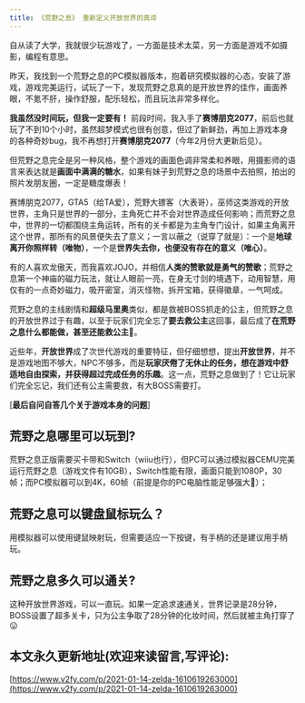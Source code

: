 ```yaml
---
title: 《荒野之息》 重新定义开放世界的真谛
---
```







自从读了大学，我就很少玩游戏了，一方面是技术太菜，另一方面是游戏不如摄影，编程有意思。

昨天，我找到一个荒野之息的PC模拟器版本，抱着研究模拟器的心态，安装了游戏，游戏完美运行，试玩了一下，发现荒野之息真的是开放世界的佳作，画面养眼，不氪不肝，操作舒服，配乐轻松，而且玩法非常多样化。

**我虽然没时间玩，但我一定要有！** 前段时间，我入手了**赛博朋克2077**，前后也就玩了不到10个小时，虽然超梦模式也很有创意，但过了新鲜劲，再加上游戏本身的各种奇妙bug，我不再想打开**赛博朋克2077**（今年2月份大更新后见）。

但荒野之息完全是另一种风格，整个游戏的画面色调非常柔和养眼，用摄影师的语言来表达就是**画面中满满的糖水**，如果有妹子到荒野之息的场景中去拍照，拍出的照片发朋友圈，一定是糖度爆表！

赛博朋克2077，GTA5（给TA爱），荒野大镖客（大表哥），巫师这类游戏的开放世界，主角只是世界的一部分，主角死亡并不会对世界造成任何影响；而荒野之息中，世界的一切都围绕主角运转，所有的关卡都是为主角专门设计，如果主角离开这个世界，那所有的风景便失去了意义；一言以蔽之（说穿了就是）：一个是**地球离开你照样转（唯物）**，一个是**世界失去你，也便没有存在的意义（唯心）**。

有的人喜欢龙傲天，而我喜欢JOJO，并相信**人类的赞歌就是勇气的赞歌**；荒野之息第一个神庙的磁力玩法，就让人眼前一亮，在身无寸剑的境遇下，动用智慧，用仅有的一点奇妙磁力，吸开密室，消灭怪物，拆开宝箱，获得徽章，一气呵成。

荒野之息的主线剧情和**超级马里奥**类似，都是救被BOSS抓走的公主，但荒野之息的开放世界过于有趣，以至于玩家们完全忘了**要去救公主**这回事，最后成了**在荒野之息什么都能做，甚至还能救公主**🐶。

近些年，**开放世界**成了次世代游戏的重要特征，但仔细想想，提出**开放世界**，并不是游戏地图不够大，NPC不够多，而是**玩家厌倦了无休止的任务，想在游戏中舒适地自由探索，并获得超过完成任务的乐趣**。这一点，荒野之息做到了！它让玩家们完全忘记，我们还有公主需要救，有大BOSS需要打。



[**最后自问自答几个关于游戏本身的问题**]

## 荒野之息哪里可以玩到?

荒野之息正版需要买卡带和Switch（wiiu也行），但PC可以通过模拟器CEMU完美运行荒野之息（游戏文件有10GB），Switch性能有限，画面只能到1080P，30帧；而PC模拟器可以到4K，60帧（前提是你的PC电脑性能足够强大🙊）；

##  荒野之息可以键盘鼠标玩么？

用模拟器可以使用键鼠映射玩，但需要适应一下按键，有手柄的还是建议用手柄玩。

##  荒野之息多久可以通关?

这种开放世界游戏，可以一直玩。如果一定追求速通关，世界记录是28分钟，BOSS设置了超多关卡，只为公主争取了28分钟的化妆时间，然后就被主角打穿了😛






## 本文永久更新地址(欢迎来读留言,写评论):

[https://www.v2fy.com/p/2021-01-14-zelda-1610619263000](https://www.v2fy.com/p/2021-01-14-zelda-1610619263000)
